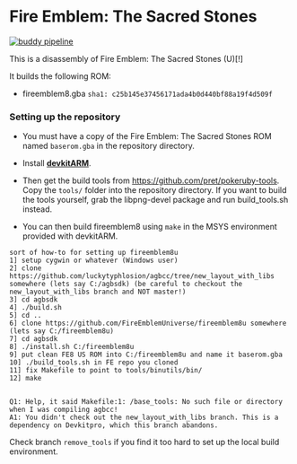 # Fire Emblem: The Sacred Stones

[![buddy pipeline](https://app.buddy.works/laqieer/fireemblem8u/pipelines/pipeline/242146/badge.svg?token=17a080ae6f8b131ee525769bd14c9c265def2701a1a6e03ec223ca9213c46a9f "buddy pipeline")](https://app.buddy.works/laqieer/fireemblem8u/pipelines/pipeline/242146)

This is a disassembly of Fire Emblem: The Sacred Stones (U)[!]

It builds the following ROM:
* fireemblem8.gba `sha1: c25b145e37456171ada4b0d440bf88a19f4d509f`

### Setting up the repository

* You must have a copy of the Fire Emblem: The Sacred Stones ROM named `baserom.gba` in the repository directory.

* Install [**devkitARM**](http://devkitpro.org/wiki/Getting_Started/devkitARM).

* Then get the build tools from https://github.com/pret/pokeruby-tools. Copy the `tools/` folder into the repository directory. If you want to build the tools yourself, grab the libpng-devel package and run build_tools.sh instead.

* You can then build fireemblem8 using `make` in the MSYS environment provided with devkitARM.

```
sort of how-to for setting up fireemblem8u
1] setup cygwin or whatever (Windows user)
2] clone https://github.com/luckytyphlosion/agbcc/tree/new_layout_with_libs somewhere (lets say C:/agbsdk) (be careful to checkout the new_layout_with_libs branch and NOT master!)
3] cd agbsdk
4] ./build.sh
5] cd ..
6] clone https://github.com/FireEmblemUniverse/fireemblem8u somewhere (lets say C:/fireemblem8u)
7] cd agbsdk
8] ./install.sh C:/fireemblem8u
9] put clean FE8 US ROM into C:/fireemblem8u and name it baserom.gba
10] ./build_tools.sh in FE repo you cloned
11] fix Makefile to point to tools/binutils/bin/
12] make


Q1: Help, it said Makefile:1: /base_tools: No such file or directory when I was compiling agbcc!
A1: You didn't check out the new_layout_with_libs branch. This is a dependency on Devkitpro, which this branch abandons. 
```

Check branch `remove_tools` if you find it too hard to set up the local build environment.
